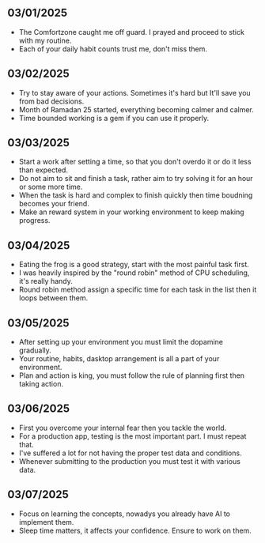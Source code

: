 ## 03/01/2025
- The Comfortzone caught me off guard. I prayed and proceed to stick with my routine.
- Each of your daily habit counts trust me, don't miss them.

## 03/02/2025
- Try to stay aware of your actions. Sometimes it's hard but It'll save you from bad decisions.
- Month of Ramadan 25 started, everything becoming calmer and calmer.
- Time bounded working is a gem if you can use it properly.

## 03/03/2025
- Start a work after setting a time, so that you don't overdo it or do it less than expected.
- Do not aim to sit and finish a task, rather aim to try solving it for an hour or some more time.
- When the task is hard and complex to finish quickly then time boudning becomes your friend.
- Make an reward system in your working environment to keep making progress.

## 03/04/2025
- Eating the frog is a good strategy, start with the most painful task first. 
- I was heavily inspired by the "round robin" method of CPU scheduling, it's really handy.
- Round robin method assign a specific time for each task in the list then it loops between them.

## 03/05/2025
- After setting up your environment you must limit the dopamine gradually.
- Your routine, habits, dasktop arrangement is all a part of your environment.
- Plan and action is king, you must follow the rule of planning first then taking action.

## 03/06/2025
- First you overcome your internal fear then you tackle the world.
- For a production app, testing is the most important part. I must repeat that.
- I've suffered a lot for not having the proper test data and conditions.
- Whenever submitting to the production you must test it with various data.

## 03/07/2025
- Focus on learning the concepts, nowadys you already have AI to implement them.
- Sleep time matters, it affects your confidence. Ensure to work on them.